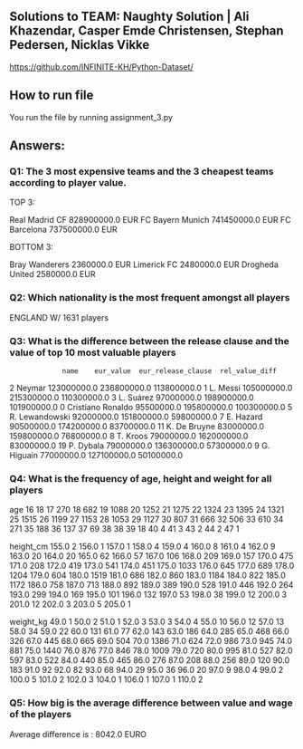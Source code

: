 ## Solutions to TEAM: Naughty Solution | Ali Khazendar, Casper Emde Christensen, Stephan Pedersen, Nicklas Vikke
https://github.com/INFINITE-KH/Python-Dataset/

## How to run file
You run the file by running assignment_3.py


## Answers:
### Q1:  The 3 most expensive teams and the 3 cheapest teams according to player value.

TOP 3: 

Real Madrid CF             828900000.0 EUR
FC Bayern Munich           741450000.0 EUR
FC Barcelona               737500000.0 EUR

BOTTOM 3:

Bray Wanderers               2360000.0 EUR
Limerick FC                  2480000.0 EUR
Drogheda United              2580000.0 EUR


### Q2:  Which nationality is the most frequent amongst all players

ENGLAND W/ 1631 players

### Q3:  What is the difference between the release clause and the value of top 10 most valuable players

                 name    eur_value  eur_release_clause  rel_value_diff
2              Neymar  123000000.0         236800000.0     113800000.0
1            L. Messi  105000000.0         215300000.0     110300000.0
3           L. Suárez   97000000.0         198900000.0     101900000.0
0   Cristiano Ronaldo   95500000.0         195800000.0     100300000.0
5      R. Lewandowski   92000000.0         151800000.0      59800000.0
7           E. Hazard   90500000.0         174200000.0      83700000.0
11       K. De Bruyne   83000000.0         159800000.0      76800000.0
8            T. Kroos   79000000.0         162000000.0      83000000.0
19          P. Dybala   79000000.0         136300000.0      57300000.0
9          G. Higuaín   77000000.0         127100000.0      50100000.0

### Q4: What is the frequency of age, height and weight for all players

age
16      18
17     270
18     682
19    1088
20    1252
21    1275
22    1324
23    1395
24    1321
25    1515
26    1199
27    1153
28    1053
29    1127
30     807
31     666
32     506
33     610
34     271
35     188
36     137
37      69
38      38
39      18
40       4
41       3
43       2
44       2
47       1

height_cm
155.0       2
156.0       1
157.0       1
158.0       4
159.0       4
160.0       8
161.0       4
162.0       9
163.0      20
164.0      20
165.0      62
166.0      57
167.0     106
168.0     209
169.0     157
170.0     475
171.0     208
172.0     419
173.0     541
174.0     451
175.0    1033
176.0     645
177.0     689
178.0    1204
179.0     604
180.0    1519
181.0     686
182.0     860
183.0    1184
184.0     822
185.0    1172
186.0     758
187.0     713
188.0     892
189.0     389
190.0     528
191.0     446
192.0     264
193.0     299
194.0     169
195.0     101
196.0     132
197.0      53
198.0      38
199.0      12
200.0       3
201.0      12
202.0       3
203.0       5
205.0       1

weight_kg
49.0        1
50.0        2
51.0        1
52.0        3
53.0        3
54.0        4
55.0       10
56.0       12
57.0       13
58.0       34
59.0       22
60.0      131
61.0       77
62.0      143
63.0      186
64.0      285
65.0      468
66.0      326
67.0      445
68.0      665
69.0      504
70.0     1386
71.0      624
72.0      986
73.0      945
74.0      881
75.0     1440
76.0      876
77.0      846
78.0     1009
79.0      720
80.0      995
81.0      527
82.0      597
83.0      522
84.0      440
85.0      465
86.0      276
87.0      208
88.0      256
89.0      120
90.0      183
91.0       92
92.0       82
93.0       68
94.0       29
95.0       36
96.0       20
97.0        9
98.0        4
99.0        2
100.0       5
101.0       2
102.0       3
104.0       1
106.0       1
107.0       1
110.0       2



### Q5: How big is the average difference between value and wage of the players

Average difference is : 8042.0 EURO
